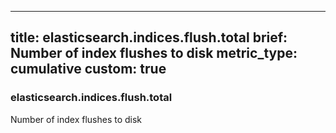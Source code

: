 
---
title: elasticsearch.indices.flush.total
brief: Number of index flushes to disk
metric_type: cumulative
custom: true
---
### elasticsearch.indices.flush.total

Number of index flushes to disk
